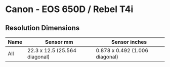 # Canon - EOS 650D / Rebel T4i

## Resolution Dimensions

| Name   | Sensor mm                     | Sensor inches                  |
|--------|-------------------------------|--------------------------------|
| All    | 22.3 x 12.5 (25.564 diagonal) | 0.878 x 0.492 (1.006 diagonal) |
